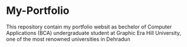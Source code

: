 # My-Portfolio
This repository contain my portfolio websit as bechelor of Computer Applications (BCA) undergraduate student at Graphic Era Hill University, one of the most renowned universities in Dehradun

